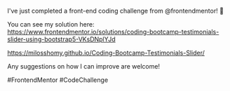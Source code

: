 I've just completed a front-end coding challenge from @frontendmentor! 🎉

You can see my solution here: https://www.frontendmentor.io/solutions/coding-bootcamp-testimonials-slider-using-bootstrap5-VKsDNplYJd

https://milosshomy.github.io/Coding-Bootcamp-Testimonials-Slider/

Any suggestions on how I can improve are welcome!

#FrontendMentor #CodeChallenge
